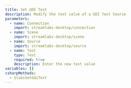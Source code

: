 ```yaml
---
title: Set GDI Text
description: Modify the text value of a GDI Text Source
parameters:
  - name: Connection
    import: streamlabs-desktop/connection
  - name: Scene
    import: streamlabs-desktop/scene
  - name: Source
    import: streamlabs-desktop/source
  - name: Text
    type: Text
    required: true
    description: Enter the new text value
variables: []
csharpMethods:
  - SlobsSetGdiText
---
```

